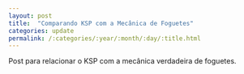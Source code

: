 ```yaml
---
layout: post
title:  "Comparando KSP com a Mecânica de Foguetes"
categories: update
permalink: /:categories/:year/:month/:day/:title.html
---
```


Post para relacionar o KSP com a mecânica verdadeira de foguetes.

